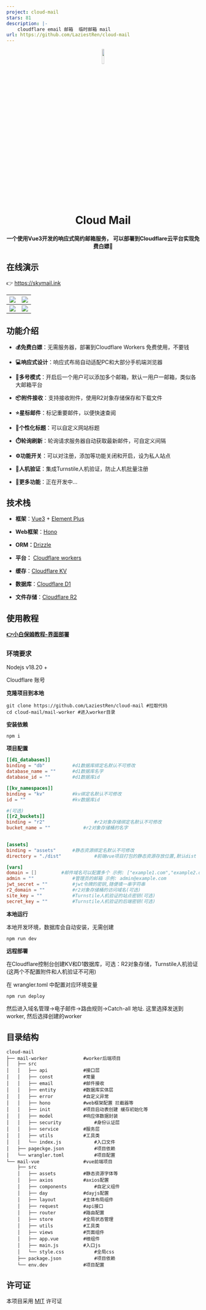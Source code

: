 ```yaml
---
project: cloud-mail
stars: 81
description: |-
    cloudflare email 邮箱  临时邮箱 mail
url: https://github.com/LaziestRen/cloud-mail
---
```


<p align="center">
  <img src="demo/logo.png" width="10%" />
</p>

<div align="center">
<h1>Cloud Mail</h1>
</div>
<div align="center">
    <h4>一个使用Vue3开发的响应式简约邮箱服务， 可以部署到Cloudflare云平台实现免费白嫖🎉</h4> 
</div>






## 在线演示

👉 https://skymail.ink

| ![](demo/demo1.png) | ![](demo/demo2.png) |
|--------------------------------------------------------|---------------------|
| ![](demo/demo3.png) | ![](demo/demo4.png) |





## 功能介绍

- **💰免费白嫖**：无需服务器，部署到Cloudflare Workers 免费使用，不要钱

- **💻响应式设计**：响应式布局自动适配PC和大部分手机端浏览器

- **🔀多号模式**：开启后一个用户可以添加多个邮箱，默认一用户一邮箱，类似各大邮箱平台

- **📦附件接收**：支持接收附件，使用R2对象存储保存和下载文件 

- **⭐星标邮件**：标记重要邮件，以便快速查阅

- **🎨个性化标题**：可以自定义网站标题

- **⏱️轮询刷新**：轮询请求服务器自动获取最新邮件，可自定义间隔

- **⚙️功能开关**：可以对注册，添加等功能关闭和开启，设为私人站点

- **🤖人机验证**：集成Turnstile人机验证，防止人机批量注册

- **📜更多功能**：正在开发中...



## 技术栈

- **框架**：[Vue3](https://vuejs.org/) + [Element Plus](https://element-plus.org/) 

- **Web框架**：[Hono](https://hono.dev/)

- **ORM：**[Drizzle](https://orm.drizzle.team/)

- **平台：** [Cloudflare workers](https://developers.cloudflare.com/workers/)

- **缓存**：[Cloudflare KV](https://developers.cloudflare.com/kv/)

- **数据库**：[Cloudflare D1](https://developers.cloudflare.com/d1/)

- **文件存储**：[Cloudflare R2](https://developers.cloudflare.com/r2/)





## 使用教程

[**👉小白保姆教程-界面部署**](https://doc.skymail.ink)

### 环境要求



Nodejs v18.20 +

Cloudflare 账号


**克隆项目到本地**
``` shell
git clone https://github.com/LaziestRen/cloud-mail #拉取代码
cd cloud-mail/mail-worker #进入worker目录
```

**安装依赖**
```shell
npm i
```

**项目配置**

```toml
[[d1_databases]]
binding = "db"			#d1数据库绑定名默认不可修改
database_name = ""		#d1数据库名字
database_id = ""		#d1数据库id

[[kv_namespaces]]
binding = "kv"			#kv绑定名默认不可修改
id = ""			        #kv数据库id

#(可选)
[[r2_buckets]]
binding = "r2"                  #r2对象存储绑定名默认不可修改
bucket_name = ""	        #r2对象存储桶的名字
	

[assets]
binding = "assets"		#静态资源绑定名默认不可修改
directory = "./dist"	        #前端vue项目打包的静态资源存放位置,默认dist

[vars]
domain = []			#邮件域名可以配置多个 示例: ["example1.com","example2.com"]
admin = ""		        #管理员的邮箱 示例: admin@example.com
jwt_secret = ""			#jwt令牌的密钥,随便填一串字符串
r2_domain = ""			#r2对象存储桶的访问域名(可选)
site_key = ""			#Turnstile人机验证的站点密钥(可选)
secret_key = ""			#Turnstile人机验证的后端密钥(可选)

```

**本地运行**

本地开发环境，数据库会自动安装，无需创建

```shell
npm run dev 
```


**远程部署**

在Cloudflare控制台创建KV和D1数据库，可选：R2对象存储，Turnstile人机验证 (这两个不配置附件和人机验证不可用)

在 wrangler.toml 中配置对应环境变量

```shell
npm run deploy 
```

然后进入域名管理->电子邮件->路由规则->Catch-all 地址. 这里选择发送到 worker, 然后选择创建的worker




## 目录结构

```
cloud-mail
├── mail-worker				#worker后端项目
│   ├── src                  
│   │   ├── api	 			#接口层			
│   │   ├── const  			#常量
│   │   ├── email			#邮件接收
│   │   ├── entity			#数据库实体层
│   │   ├── error			#自定义异常
│   │   ├── hono			#web框架配置 拦截器等
│   │   ├── init			#项目启动表创建 缓存初始化等
│   │   ├── model			#响应体数据封装
│   │   ├── security			#身份认证层
│   │   ├── service			#服务层
│   │   ├── utils			#工具类
│   │   └── index.js			#入口文件
│   ├── pageckge.json			#项目依赖
│   └── wrangler.toml			#项目配置
└── mail-vue				#vue前端项目
    ├── src
    │   ├── assets			#静态资源字体等
    │   ├── axios 			#axios配置
    │   ├── components			#自定义组件
    │   ├── day				#dayjs配置
    │   ├── layout			#主体布局组件
    │   ├── request			#api接口
    │   ├── router			#路由配置
    │   ├── store			#全局状态管理
    │   ├── utils			#工具类
    │   ├── views			#页面组件
    │   ├── app.vue			#根组件
    │   ├── main.js			#入口js
    │   └── style.css			#全局css
    ├── package.json			#项目依赖
    └── env.dev				#项目配置
```



## 许可证

本项目采用 [MIT](LICENSE) 许可证	






